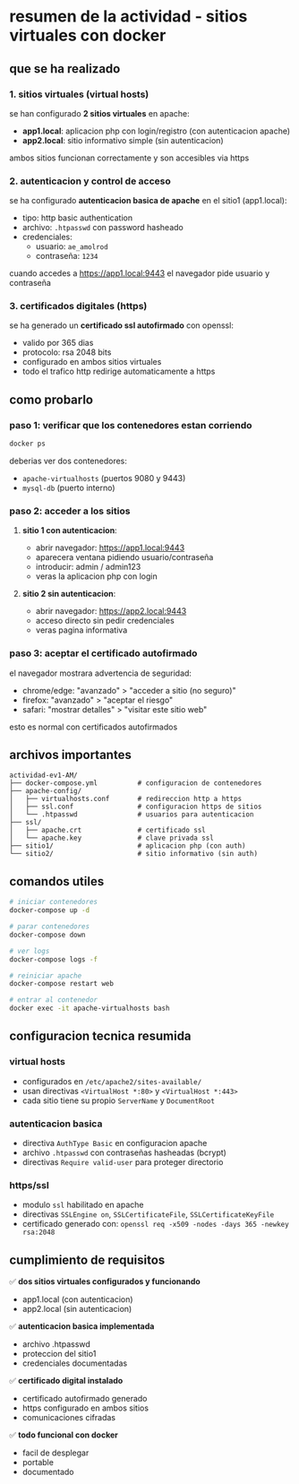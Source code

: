 # resumen de la actividad - sitios virtuales con docker

## que se ha realizado

### 1. sitios virtuales (virtual hosts)
se han configurado **2 sitios virtuales** en apache:

- **app1.local**: aplicacion php con login/registro (con autenticacion apache)
- **app2.local**: sitio informativo simple (sin autenticacion)

ambos sitios funcionan correctamente y son accesibles via https

### 2. autenticacion y control de acceso
se ha configurado **autenticacion basica de apache** en el sitio1 (app1.local):

- tipo: http basic authentication
- archivo: `.htpasswd` con password hasheado
- credenciales:
  - usuario: `ae_amolrod`
  - contraseña: `1234`

cuando accedes a https://app1.local:9443 el navegador pide usuario y contraseña

### 3. certificados digitales (https)
se ha generado un **certificado ssl autofirmado** con openssl:

- valido por 365 dias
- protocolo: rsa 2048 bits
- configurado en ambos sitios virtuales
- todo el trafico http redirige automaticamente a https

## como probarlo

### paso 1: verificar que los contenedores estan corriendo
```bash
docker ps
```

deberias ver dos contenedores:
- `apache-virtualhosts` (puertos 9080 y 9443)
- `mysql-db` (puerto interno)

### paso 2: acceder a los sitios

1. **sitio 1 con autenticacion**:
   - abrir navegador: https://app1.local:9443
   - aparecera ventana pidiendo usuario/contraseña
   - introducir: admin / admin123
   - veras la aplicacion php con login

2. **sitio 2 sin autenticacion**:
   - abrir navegador: https://app2.local:9443
   - acceso directo sin pedir credenciales
   - veras pagina informativa

### paso 3: aceptar el certificado autofirmado
el navegador mostrara advertencia de seguridad:
- chrome/edge: "avanzado" > "acceder a sitio (no seguro)"
- firefox: "avanzado" > "aceptar el riesgo"
- safari: "mostrar detalles" > "visitar este sitio web"

esto es normal con certificados autofirmados

## archivos importantes

```
actividad-ev1-AM/
├── docker-compose.yml          # configuracion de contenedores
├── apache-config/
│   ├── virtualhosts.conf       # redireccion http a https
│   ├── ssl.conf                # configuracion https de sitios
│   └── .htpasswd               # usuarios para autenticacion
├── ssl/
│   ├── apache.crt              # certificado ssl
│   └── apache.key              # clave privada ssl
├── sitio1/                     # aplicacion php (con auth)
└── sitio2/                     # sitio informativo (sin auth)
```

## comandos utiles

```bash
# iniciar contenedores
docker-compose up -d

# parar contenedores
docker-compose down

# ver logs
docker-compose logs -f

# reiniciar apache
docker-compose restart web

# entrar al contenedor
docker exec -it apache-virtualhosts bash
```

## configuracion tecnica resumida

### virtual hosts
- configurados en `/etc/apache2/sites-available/`
- usan directivas `<VirtualHost *:80>` y `<VirtualHost *:443>`
- cada sitio tiene su propio `ServerName` y `DocumentRoot`

### autenticacion basica
- directiva `AuthType Basic` en configuracion apache
- archivo `.htpasswd` con contraseñas hasheadas (bcrypt)
- directivas `Require valid-user` para proteger directorio

### https/ssl
- modulo `ssl` habilitado en apache
- directivas `SSLEngine on`, `SSLCertificateFile`, `SSLCertificateKeyFile`
- certificado generado con: `openssl req -x509 -nodes -days 365 -newkey rsa:2048`

## cumplimiento de requisitos

✅ **dos sitios virtuales configurados y funcionando**
- app1.local (con autenticacion)
- app2.local (sin autenticacion)

✅ **autenticacion basica implementada**
- archivo .htpasswd
- proteccion del sitio1
- credenciales documentadas

✅ **certificado digital instalado**
- certificado autofirmado generado
- https configurado en ambos sitios
- comunicaciones cifradas

✅ **todo funcional con docker**
- facil de desplegar
- portable
- documentado
